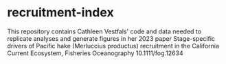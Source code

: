 # recruitment-index

This repository contains Cathleen Vestfals' code and data needed to replicate analyses and generate figures in her 2023 paper Stage-specific drivers of Pacific hake (Merluccius productus) recruitment in the California Current Ecosystem, Fisheries Oceanography 10.1111/fog.12634
